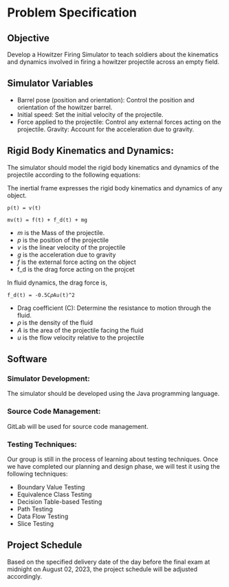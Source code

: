 # Problem Specification

## Objective
Develop a Howitzer Firing Simulator to teach soldiers about the kinematics and dynamics involved in firing a howitzer projectile across an empty field.

## Simulator Variables
- Barrel pose (position and orientation): Control the position and orientation of the howitzer barrel.
- Initial speed: Set the initial velocity of the projectile.
- Force applied to the projectile: Control any external forces acting on the projectile.
Gravity: Account for the acceleration due to gravity.


## Rigid Body Kinematics and Dynamics:
The simulator should model the rigid body kinematics and dynamics of the projectile according to the following equations:

The inertial frame expresses the rigid body kinematics and dynamics of any object.

```
p(t) = v(t)

mv(t) = f(t) + f_d(t) + mg 
```
- _m_ is the Mass of the projectile.
- _p_ is the position of the projectile
- _v_ is the linear velocity of the projectile
- _g_ is the acceleration due to gravity
- _f_  is the external force acting on the object
- f_d is the drag force acting on the projcet

In fluid dynamics, the drag force is, 

```
f_d(t) = -0.5C𝜌Au(t)^2
```
- Drag coefficient (C): Determine the resistance to motion through the fluid.
- 𝜌 is the density of the fluid
- _A_ is the area of the projectile facing the fluid
- _u_ is the flow velocity relative to the projectile

## Software 

### Simulator Development:
The simulator should be developed using the Java programming language.

### Source Code Management:
GitLab will be used for source code management.

### Testing Techniques:
Our group is still in the process of learning about testing techniques. Once we have completed our planning and design phase, we will test it using the following techniques:
- Boundary Value Testing
- Equivalence Class Testing
- Decision Table-based Testing
- Path Testing
- Data Flow Testing
- Slice Testing

## Project Schedule 

Based on the specified delivery date of the day before the final exam at midnight on August 02, 2023, the project schedule will be adjusted accordingly.
